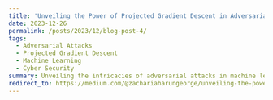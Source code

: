 ```yaml
---
title: 'Unveiling the Power of Projected Gradient Descent in Adversarial Attacks'
date: 2023-12-26
permalink: /posts/2023/12/blog-post-4/
tags:
  - Adversarial Attacks
  - Projected Gradient Descent
  - Machine Learning
  - Cyber Security
summary: Unveiling the intricacies of adversarial attacks in machine learning, this article explores Projected Gradient Descent (PGD) as a pivotal optimization algorithm. PGD, building on the foundation of gradient descent, excels in crafting robust adversarial examples, offering transferability and stability. Despite computational costs and hyperparameter considerations, PGD stands as a powerful tool for evaluating model vulnerabilities. The article discusses its advantages, such as generating universal perturbations, and its limitations, including sensitivity to hyperparameters. Navigating the delicate balance between accuracy and resilience, understanding PGD emerges as crucial for fortifying machine learning models against evolving adversarial landscapes.
redirect_to: https://medium.com/@zachariaharungeorge/unveiling-the-power-of-projected-gradient-descent-in-adversarial-attacks-2f92509dde3c?source=friends_link&sk=a0435de14f800783b2b072c6d1a31fba
---
```

